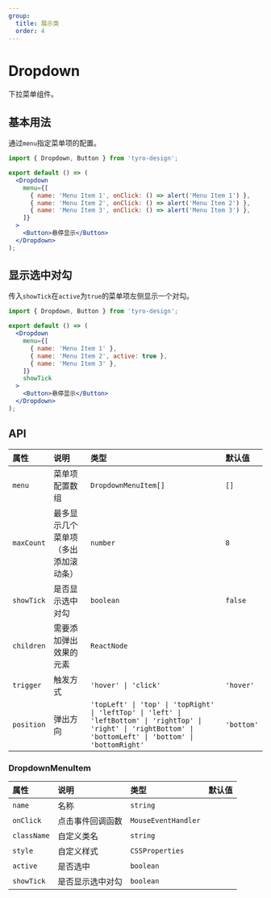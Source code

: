 ```yaml
---
group:
  title: 展示类
  order: 4
---
```


# Dropdown

下拉菜单组件。

## 基本用法

通过`menu`指定菜单项的配置。

```jsx
import { Dropdown, Button } from 'tyro-design';

export default () => (
  <Dropdown
    menu={[
      { name: 'Menu Item 1', onClick: () => alert('Menu Item 1') },
      { name: 'Menu Item 2', onClick: () => alert('Menu Item 2') },
      { name: 'Menu Item 3', onClick: () => alert('Menu Item 3') },
    ]}
  >
    <Button>悬停显示</Button>
  </Dropdown>
);
```

## 显示选中对勾

传入`showTick`在`active`为`true`的菜单项左侧显示一个对勾。

```jsx
import { Dropdown, Button } from 'tyro-design';

export default () => (
  <Dropdown
    menu={[
      { name: 'Menu Item 1' },
      { name: 'Menu Item 2', active: true },
      { name: 'Menu Item 3' },
    ]}
    showTick
  >
    <Button>悬停显示</Button>
  </Dropdown>
);
```

## API

| 属性       | 说明                                 | 类型                                                                                                                                                             | 默认值     |
| :--------- | :----------------------------------- | :--------------------------------------------------------------------------------------------------------------------------------------------------------------- | :--------- |
| `menu`     | 菜单项配置数组                       | `DropdownMenuItem[]`                                                                                                                                             | `[]`       |
| `maxCount` | 最多显示几个菜单项（多出添加滚动条） | `number`                                                                                                                                                         | `8`        |
| `showTick` | 是否显示选中对勾                     | `boolean`                                                                                                                                                        | `false`    |
| `children` | 需要添加弹出效果的元素               | `ReactNode`                                                                                                                                                      |            |
| `trigger`  | 触发方式                             | `'hover' \| 'click'`                                                                                                                                             | `'hover'`  |
| `position` | 弹出方向                             | `'topLeft' \| 'top' \| 'topRight' \| 'leftTop' \| 'left' \| 'leftBottom' \| 'rightTop' \| 'right' \| 'rightBottom' \| 'bottomLeft' \| 'bottom' \| 'bottomRight'` | `'bottom'` |

### DropdownMenuItem

| 属性        | 说明             | 类型                | 默认值 |
| :---------- | :--------------- | :------------------ | :----- |
| `name`      | 名称             | `string`            |        |
| `onClick`   | 点击事件回调函数 | `MouseEventHandler` |        |
| `className` | 自定义类名       | `string`            |        |
| `style`     | 自定义样式       | `CSSProperties`     |        |
| `active`    | 是否选中         | `boolean`           |        |
| `showTick`  | 是否显示选中对勾 | `boolean`           |        |
